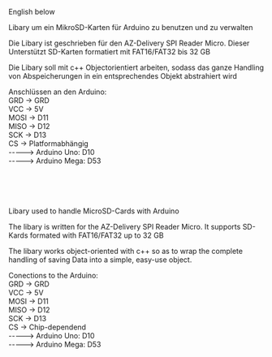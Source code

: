 English below  

Libary um ein MikroSD-Karten für Arduino zu benutzen und zu verwalten  

Die Libary ist geschrieben für den AZ-Delivery SPI Reader Micro. Dieser Unterstützt SD-Karten formatiert mit FAT16/FAT32 bis 32 GB  

Die Libary soll mit c++ Objectorientiert arbeiten, sodass das ganze Handling von Abspeicherungen in ein entsprechendes Objekt abstrahiert wird  

Anschlüssen an den Arduino:  
  GRD  -> GRD  
  VCC  -> 5V  
  MOSI -> D11  
  MISO -> D12  
  SCK  -> D13  
  CS   -> Platformabhängig  
            -----> Arduino Uno:  D10  
            -----> Arduino Mega: D53  
<br>
<br>
<br>
<br>



Libary used to handle MicroSD-Cards with Arduino  

The libary is written for the AZ-Delivery SPI Reader Micro. It supports SD-Kards formated with FAT16/FAT32 up to 32 GB  

The libary works object-oriented with c++ so as to wrap the complete handling of saving Data into a simple, easy-use object.  

Conections to the Arduino:  
  GRD  -> GRD  
  VCC  -> 5V  
  MOSI -> D11  
  MISO -> D12  
  SCK  -> D13  
  CS   -> Chip-dependend  
            -----> Arduino Uno:  D10  
            -----> Arduino Mega: D53  
